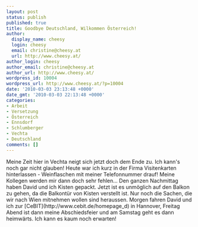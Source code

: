 ```yaml
---
layout: post
status: publish
published: true
title: Goodbye Deutschland, Wilkommen Österreich!
author:
  display_name: cheesy
  login: cheesy
  email: christine@cheesy.at
  url: http://www.cheesy.at/
author_login: cheesy
author_email: christine@cheesy.at
author_url: http://www.cheesy.at/
wordpress_id: 10004
wordpress_url: http://www.cheesy.at/?p=10004
date: '2010-03-03 23:13:48 +0000'
date_gmt: '2010-03-03 22:13:48 +0000'
categories:
- Arbeit
- Versetzung
- Österreich
- Ennsdorf
- Schlumberger
- Vechta
- Deutschland
comments: []
---
```

<!--:de-->Meine Zeit hier in Vechta neigt sich jetzt doch dem Ende zu. Ich kann's noch gar nicht glauben! Heute war ich kurz in der Firma Visitenkarten hinterlassen - Weinflaschen mit meiner Telefonnummer drauf! Meine Kollegen werden mir dann doch sehr fehlen... Den ganzen Nachmittag haben David und ich Kisten gepackt. Jetzt ist es unmöglich auf den Balkon zu gehen, da die Balkontür von Kisten verstellt ist. Nur noch die Sachen, die wir nach Wien mitnehmen wollen sind heraussen. Morgen fahren David und ich zur [CeBIT](http://www.cebit.de/homepage_d) in Hannover, Freitag Abend ist dann meine Abschiedsfeier und am Samstag geht es dann heimwärts. Ich kann es kaum noch erwarten!
<!--:-->
